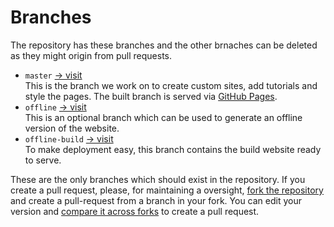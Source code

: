 # Branches

The repository has these branches and the other brnaches can be deleted as
they might origin from pull requests.

- `master` [→ visit][master-branch]  
  This is the branch we work on to create custom sites, add tutorials and
  style the pages.
  The built branch is served via [GitHub Pages][pages].
- `offline` [→ visit][offline-branch]  
  This is an optional branch which can be used to generate an offline version
  of the website.
- `offline-build` [→ visit][offline-build-branch]  
  To make deployment easy, this branch contains the build website ready to serve.

These are the only branches which should exist in the repository.
If you create a pull request, please, for maintaining a oversight,
[fork the repository][fork] and create a pull-request from a branch in your fork.
You can edit your version and [compare it across forks][compare] to create a
pull request.

[pages]: https://coderdojopotsdam.github.io/intro/
[master-branch]: https://github.com/CoderDojoPotsdam/intro/tree/master
[offline-branch]: https://github.com/CoderDojoPotsdam/intro/tree/offline
[offline-build-branch]: https://github.com/CoderDojoPotsdam/intro/tree/offline-build
[fork]: https://github.com/CoderDojoPotsdam/intro/fork
[compare]: https://github.com/CoderDojoPotsdam/intro/compare
